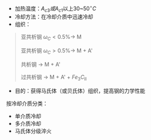 - 加热温度：$A_{c3}或A_{c1}$以上30~50$^{\circ}C$
- 冷却方法：在冷却介质中迅速冷却
- 组织：
> 亚共析钢 $\omega_{C} < 0.5\% \rightarrow$ M
> 
> 亚共析钢 $\omega_{C} > 0.5\% \rightarrow$ M + A'
> 
> 共析钢 $\rightarrow$ M + A'
>
>过共析钢 $\rightarrow$ M + A' + $Fe_{3}C_{Ⅱ}$
- 目的：获得马氏体（或贝氏体）组织，提高钢的力学性能

按冷却介质分类：
- 单介质冷却
- 多介质冷却
- 马氏体分级淬火